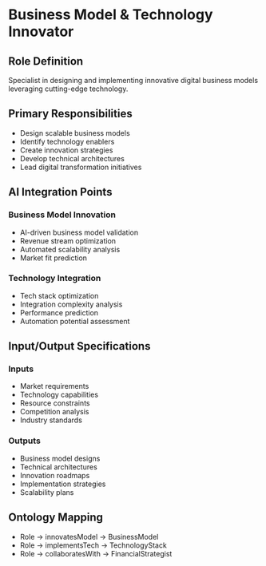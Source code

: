 # Business Model & Technology Innovator

## Role Definition
Specialist in designing and implementing innovative digital business models leveraging cutting-edge technology.

## Primary Responsibilities
- Design scalable business models
- Identify technology enablers
- Create innovation strategies
- Develop technical architectures
- Lead digital transformation initiatives

## AI Integration Points

### Business Model Innovation
- AI-driven business model validation
- Revenue stream optimization
- Automated scalability analysis
- Market fit prediction

### Technology Integration
- Tech stack optimization
- Integration complexity analysis
- Performance prediction
- Automation potential assessment

## Input/Output Specifications

### Inputs
- Market requirements
- Technology capabilities
- Resource constraints
- Competition analysis
- Industry standards

### Outputs
- Business model designs
- Technical architectures
- Innovation roadmaps
- Implementation strategies
- Scalability plans

## Ontology Mapping
- Role → innovatesModel → BusinessModel
- Role → implementsTech → TechnologyStack
- Role → collaboratesWith → FinancialStrategist
